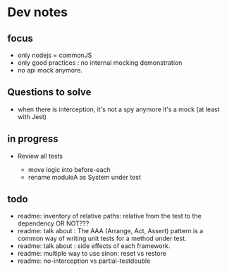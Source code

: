 # Dev notes

## focus

- only nodejs = commonJS
- only good practices : no internal mocking demonstration
- no api mock anymore.

## Questions to solve

- when there is interception, it's not a spy anymore it's a mock (at least with Jest)

## in progress

- Review all tests

  - move logic into before-each
  - rename moduleA as System under test

## todo

- readme: inventory of relative paths: relative from the test to the dependency OR NOT???
- readme: talk about : The AAA (Arrange, Act, Assert) pattern is a common way of writing unit tests for a method under test.
- readme: talk about : side effects of each framework.
- readme: multiple way to use sinon: reset vs restore
- readme: no-interception vs partial-testdouble
